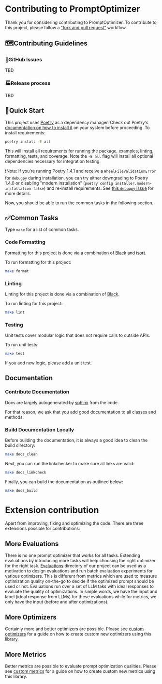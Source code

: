 # Contributing to PromptOptimizer

Thank you for considering contributing to PromptOptimizer.
To contribute to this project, please follow a ["fork and pull request"](https://docs.github.com/en/get-started/quickstart/contributing-to-projects) workflow.

## 🗺️Contributing Guidelines

### 🚩GitHub Issues
TBD

### 🏭Release process
TBD

## 🚀Quick Start

This project uses [Poetry](https://python-poetry.org/) as a dependency manager. Check out Poetry's [documentation on how to install it](https://python-poetry.org/docs/#installation) on your system before proceeding.
To install requirements:

```bash
poetry install -E all
```

This will install all requirements for running the package, examples, linting, formatting, tests, and coverage. Note the `-E all` flag will install all optional dependencies necessary for integration testing.

❗Note: If you're running Poetry 1.4.1 and receive a `WheelFileValidationError` for `debugpy` during installation, you can try either downgrading to Poetry 1.4.0 or disabling "modern installation" (`poetry config installer.modern-installation false`) and re-install requirements. See [this `debugpy` issue](https://github.com/microsoft/debugpy/issues/1246) for more details.

Now, you should be able to run the common tasks in the following section.

## ✅Common Tasks

Type `make` for a list of common tasks.

### Code Formatting

Formatting for this project is done via a combination of [Black](https://black.readthedocs.io/en/stable/) and [isort](https://pycqa.github.io/isort/).

To run formatting for this project:

```bash
make format
```

### Linting

Linting for this project is done via a combination of [Black](https://black.readthedocs.io/en/stable/).

To run linting for this project:

```bash
make lint
```

### Testing

Unit tests cover modular logic that does not require calls to outside APIs.

To run unit tests:

```bash
make test
```

If you add new logic, please add a unit test.

## Documentation

### Contribute Documentation

Docs are largely autogenerated by [sphinx](https://www.sphinx-doc.org/en/master/) from the code.

For that reason, we ask that you add good documentation to all classes and methods.


### Build Documentation Locally

Before building the documentation, it is always a good idea to clean the build directory:

```bash
make docs_clean
```

Next, you can run the linkchecker to make sure all links are valid:

```bash
make docs_linkcheck
```

Finally, you can build the documentation as outlined below:

```bash
make docs_build
```

# Extension contribution
Apart from improving, fixing and optimizing the code. There are three extensions possible for contributions:

## More Evaluations
There is no one prompt optimizer that works for all tasks. Extending evaluations by introducing more tasks will help choosing the right optimizer for the right task. 
[Evaluations](https://github.com/vaibkumr/prompt-optimizer/tree/master/evaluations) directory of our project can be used as a motivation to design evaluations and run batch evaluation experiments for various optimizers. This is different from metrics which are used to measure optimization quality on-the-go to decide if the optimized prompt should be used or not. Evaluations run over a set of LLM taks with ideal responses to evaluate the quality of optimizations. In simple words, we have the input and label (ideal response from LLMs) for these evaluations while for metrics, we only have the input (before and after optimizations).


## More Optimizers
Certainly more and better optimizers are possible. Please see [custom optimizers](.) for a guide on how to create custom new optimizers using this library.


## More Metrics
Better metrics are possible to evaluate prompt optimization qualities. Please see [custom metrics](.) for a guide on how to create custom new metrics using this library.

